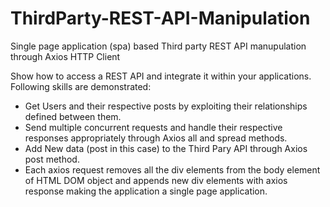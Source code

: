 # ThirdParty-REST-API-Manipulation
Single page application (spa) based Third party REST API manupulation through Axios HTTP Client
<p>
Show how to access a REST API and integrate it within your applications. Following skills are demonstrated:
  <ul>
    <li>Get Users and their respective posts by exploiting their relationships defined between them.</li>
    <li>Send multiple concurrent requests and handle their respective responses appropriately through Axios all and spread methods.</li>
    <li>Add New data (post in this case) to the Third Pary API through Axios post method.</li>
    <li>Each axios request removes all the div elements from the body element of HTML DOM object and appends new div elements with axios response making the application a single page application.</li>
  </ul>
</p>

